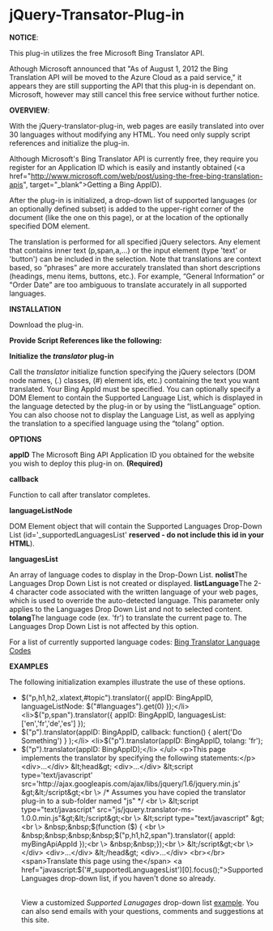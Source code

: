 jQuery-Transator-Plug-in
=========================

<b>NOTICE</b>:

This plug-in utilizes the free Microsoft Bing Translator API.

Athough Microsoft announced that "As of August 1, 2012 the Bing Translation API will be moved to the Azure Cloud as a paid service," it appears they are still supporting the API that this plug-in is dependant on. Microsoft, however may still cancel this free service without further notice. 

<b>OVERVIEW</b>:

With the jQuery-translator-plug-in, web pages are easily translated into over 30 languages without modifying any HTML. You need only supply script references and initialize the plug-in.

Although Microsoft's Bing Translator API is currently free, they require you register for an Application ID which is easily and instantly obtained (<a href="http://www.microsoft.com/web/post/using-the-free-bing-translation-apis", target="_blank">Getting a Bing AppID</a>).

After the plug-in is initialized, a drop-down list of supported languages (or an optionally defined subset) is added to the upper-right corner of the document (like the one on this page), or at the location of the optionally specified DOM element.

The translation is performed for all specified jQuery selectors. Any element that contains inner text (p,span,a,...) or the input element (type 'text' or 'button') can be included in the selection. Note that translations are context based, so “phrases” are more accurately translated than short descriptions (headings, menu items, buttons, etc.). For example, “General Information” or "Order Date” are too ambiguous to translate accurately in all supported languages.

<b>INSTALLATION</b>
<p>Download the plug-in.</p>
<p><b>Provide Script References like the following:</b></p>
    <script type="text/javascript" src="http://ajax.googleapis.com/ajax/libs/jquery/1.6/jquery.min.js"></script>
    <script type="text/javascript" src="js/jquery.translator-ms-1.0.0.min.js"></script>


<p><b>Initialize the <i>translator</i> plug-in</b></p>
<p>Call the <i>translator</i> initialize function specifying the jQuery selectors (DOM node names, (.) classes, (#) element ids, etc.) containing the text you want translated. Your Bing AppId must be specified. You can optionally specify a DOM Element to contain the Supported Language List, which is displayed in the language detected by the plug-in or by using the “listLanguage” option. You can also choose not to display the Language List, as well as applying the translation to a specified language using the “tolang” option.</p>

<p><b>OPTIONS</b></p>
<b>appID</b>
<p style="display:inline;">The Microsoft Bing API Application ID you obtained for the website you wish to deploy this plug-in on. <b>(Required)</b></p>

<b>callback</b>
<p style="display:inline;">Function to call after translator completes.</p>

<b>languageListNode</b><p style="display:inline;">DOM Element object that will contain the Supported Languages Drop-Down List (id='_supportedLanguagesList' <b>reserved - do not include this id in your HTML</b>).</p>

<b>languagesList</b><p style="display:inline;">An array of language codes to display in the Drop-Down List.</p>
<b>nolist</b><p style="display:inline;">The Languages Drop Down List is not created or displayed.</p>
<b>listLanguage</b><p style="display:inline;">The 2-4 character code associated with the written language of your web pages, which is used to override the auto-detected language. This parameter only applies to the Languages Drop Down List and not to selected content. </p>
<b>tolang</b><p style="display:inline;">The language code (ex. 'fr') to translate the current page to. The Languages Drop Down List is not affected by this option.</p>
<p>For a list of currently supported language codes: <a href="http://msdn.microsoft.com/en-us/library/hh456380.aspx" target="_blank">Bing Translator Language Codes</a></p>

<b>EXAMPLES</b>
      <p> The following initialization examples illustrate the use of these options.</p>
      <ul>
        <li>$("p,h1,h2,.xlatext,#topic").translator({ appID: BingAppID, languageListNode: $("#languages").get(0) });</li>
        <li>$("p,span").translator({ appID: BingAppID, languagesList: ['en','fr','de','es'] });</li>
        <li>$("p").translator(appID: BingAppID, callback: function() { alert('Do Something') } );</li>
        <li>$("p").translator(appID: BingAppID, tolang: 'fr');</li>
        <li>$("p").translator(appID: BingAppID);</li>
      </ul>
      <p>This page implements the translator by specifying the following statements:</p>
      <div>...</div>
      &lt;head&gt;
      <div>...</div>
        &lt;script type='text/javascript' src='http://ajax.googleapis.com/ajax/libs/jquery/1.6/jquery.min.js' &gt;&lt;/script&gt;<br \>
        /* Assumes you have copied the translator plug-in to a sub-folder named "js" */ <br \>
        &lt;script type="text/javascript" src="js/jquery.translator-ms-1.0.0.min.js"&gt;&lt;/script&gt;<br \>
        &lt;script type="text/javascript" &gt;<br \>
        &nbsp;&nbsp;$(function ($) { <br \>
        &nbsp;&nbsp;&nbsp;&nbsp;$("p,h1,h2,span").translator({ appId: myBingApiAppId });<br \>
        &nbsp;&nbsp;});<br \>
        &lt;/script&gt;<br \>
      </div>
      <div>...</div>
      &lt;/head&gt;
      <div>...</div>
      <br></br>
      <span>Translate this page using the</span> <a href="javascript:$('#_supportedLanguagesList')[0].focus();">Supported Languages</a> <span>drop-down list, if you haven't done so already.</span><br></br>
      <p>View a customized <i>Supported Lanugages</i> drop-down list <a href="http://msaccess2web.com" target="_blank">example</a>. You can also send emails with your questions, comments and suggestions at this site.</p>

